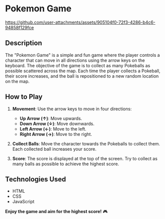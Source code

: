 # Pokemon Game


https://github.com/user-attachments/assets/905104f0-72f3-4286-b4c6-94858f129fce


## Description
The "Pokemon Game" is a simple and fun game where the player controls a character that can move in all directions using the arrow keys on the keyboard. The objective of the game is to collect as many Pokeballs as possible scattered across the map. Each time the player collects a Pokeball, their score increases, and the ball is repositioned to a new random location on the map.

## How to Play
1. **Movement**: Use the arrow keys to move in four directions:
   - **Up Arrow (↑)**: Move upwards.
   - **Down Arrow (↓)**: Move downwards.
   - **Left Arrow (←)**: Move to the left.
   - **Right Arrow (→)**: Move to the right.

2. **Collect Balls**: Move the character towards the Pokeballs to collect them. Each collected ball increases your score.

3. **Score**: The score is displayed at the top of the screen. Try to collect as many balls as possible to achieve the highest score.


## Technologies Used
- HTML
- CSS
- JavaScript

**Enjoy the game and aim for the highest score!** 🎮

